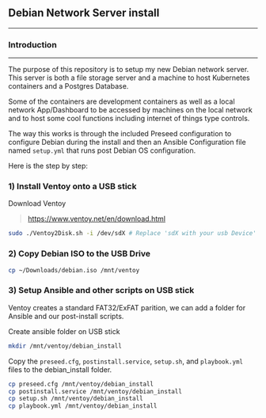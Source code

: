 ## Debian Network Server install

---

### Introduction

---

The purpose of this repository is to setup my new Debian network server. This server is both a file storage server and a machine to host Kubernetes containers and a Postgres Database.

Some of the containers are development containers as well as a local network App/Dashboard to be accessed by machines on the local network and to host some cool functions including internet of things type controls.

The way this works is through the included Preseed configuration to configure Debian during the install and then an Ansible Configuration file named `setup.yml` that runs post Debian OS configuration.

Here is the step by step:

### 1) Install Ventoy onto a USB stick

Download Ventoy

> https://www.ventoy.net/en/download.html

```bash
sudo ./Ventoy2Disk.sh -i /dev/sdX # Replace 'sdX with your usb Device'
```

### 2) Copy Debian ISO to the USB Drive

```bash
cp ~/Downloads/debian.iso /mnt/ventoy
```

### 3) Setup Ansible and other scripts on USB stick

Ventoy creates a standard FAT32/ExFAT parition, we can add a folder for Ansible and our post-install scripts.

Create ansible folder on USB stick

```bash
mkdir /mnt/ventoy/debian_install
```

Copy the `preseed.cfg`, `postinstall.service`, `setup.sh`, and `playbook.yml` files to the debian_install folder.

```bash
cp preseed.cfg /mnt/ventoy/debian_install
cp postinstall.service /mnt/ventoy/debian_install
cp setup.sh /mnt/ventoy/debian_install
cp playbook.yml /mnt/ventoy/debian_install
```
